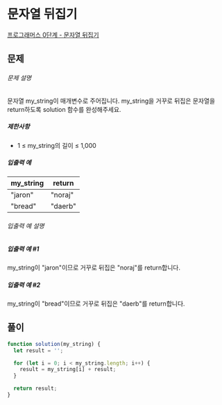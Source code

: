 # 문자열 뒤집기

[프로그래머스 0단계 - 문자열 뒤집기](https://school.programmers.co.kr/learn/courses/30/lessons/120822)

## 문제

###### 문제 설명

문자열 my_string이 매개변수로 주어집니다. my_string을 거꾸로 뒤집은 문자열을 return하도록 solution 함수를 완성해주세요.

##### 제한사항

- 1 ≤ my_string의 길이 ≤ 1,000

##### 입출력 예

| my_string | return  |
| --------- | ------- |
| "jaron"   | "noraj" |
| "bread"   | "daerb" |

###### 입출력 예 설명

##### 입출력 예 #1

my_string이 "jaron"이므로 거꾸로 뒤집은 "noraj"를 return합니다.

##### 입출력 예 #2

my_string이 "bread"이므로 거꾸로 뒤집은 "daerb"를 return합니다.

## 풀이

```javascript
function solution(my_string) {
  let result = '';

  for (let i = 0; i < my_string.length; i++) {
    result = my_string[i] + result;
  }

  return result;
}
```
